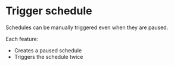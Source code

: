 # Trigger schedule

Schedules can be manually triggered even when they are paused.

Each feature:

* Creates a paused schedule
* Triggers the schedule twice

